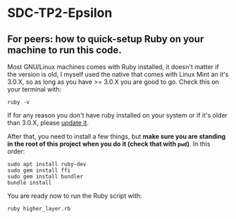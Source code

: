# SDC-TP2-Epsilon

## For peers: how to quick-setup Ruby on your machine to run this code.

Most GNU/Linux machines comes with Ruby installed, it doesn't matter if the version is old, I myself used the native that comes with Linux Mint an it's 3.0.X, so as long as you have >= 3.0.X you are good to go. Check this on your terminal with:  
  
`ruby -v`

If for any reason you don't have ruby installed on your system or if it's older than 3.0.X, please [update it](https://www.ruby-lang.org/en/downloads/).  

After that, you need to install a few things, but **make sure you are standing in the root of this project when you do it (check that with `pwd`)**. In this order:

```text
sudo apt install ruby-dev
sudo gem install ffi
sudo gem install bundler
bundle install
```

You are ready now to run the Ruby script with:

`ruby higher_layer.rb`
